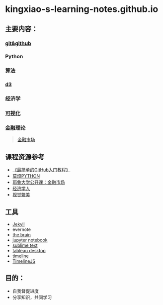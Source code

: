 # kingxiao-s-learning-notes.github.io
## 主要内容：
### [git&github](https://github.com/Kingxiao/kingxiao-s-learning-notes.github.io/blob/gh-pages/github&git.md)
### Python
### 算法
### [d3](https://github.com/d3/d3)
### 经济学
### [可视化](https://book.douban.com/subject/25665238/annotation)
### 金融理论
> [金融市场](https://github.com/Kingxiao/kingxiao-s-learning-notes.github.io/blob/gh-pages/%E3%80%8A%E9%87%91%E8%9E%8D%E5%B8%82%E5%9C%BA%E3%80%8B%E7%AC%94%E8%AE%B0%E7%9B%AE%E5%BD%95.md)


## 课程资源参考
* [《最简单的GitHub入门教程》](https://www.bilibili.com/video/av4857819/)
* [莫烦PYTHON](https://morvanzhou.github.io/)
* [耶鲁大学公开课：金融市场](https://www.bilibili.com/video/av9947400)
* [经济学人](https://github.com/nailperry-zd/The-Economist)
* [视觉繁美](https://book.douban.com/subject/25665238/)

## 工具
* [Jekyll](https://jekyllcn.com/docs/github-pages/)
* evernote
* [the brain](http://www.ypojie.com/2826.html)
* [jupyter notebook](https://jupyter.org/)
* [sublime text](https://www.sublimetext.com/)
* [tableau desktop](https://www.tableau.com/zh-cn/products/desktop)
* [timeline](http://thetimelineproj.sourceforge.net/)
* [TimelineJS](http://timeline.knightlab.com/)

## 目的：
* 自我督促进度
* 分享知识，共同学习
